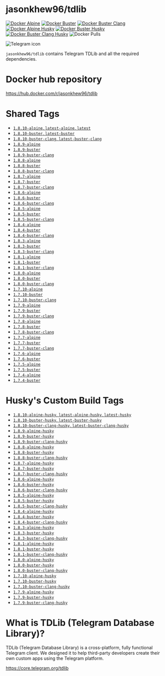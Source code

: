 # jasonkhew96/tdlib

[![Docker Alpine](https://github.com/JasonKhew96/tdlib/actions/workflows/alpine.yml/badge.svg)](https://github.com/JasonKhew96/tdlib/actions/workflows/alpine.yml)
[![Docker Buster](https://github.com/JasonKhew96/tdlib/actions/workflows/buster.yml/badge.svg)](https://github.com/JasonKhew96/tdlib/actions/workflows/buster.yml)
[![Docker Buster Clang](https://github.com/JasonKhew96/tdlib/actions/workflows/buster-clang.yml/badge.svg)](https://github.com/JasonKhew96/tdlib/actions/workflows/buster-clang.yml)
[![Docker Alpine Husky](https://github.com/JasonKhew96/tdlib/actions/workflows/alpine-husky.yml/badge.svg)](https://github.com/JasonKhew96/tdlib/actions/workflows/alpine-husky.yml)
[![Docker Buster Husky](https://github.com/JasonKhew96/tdlib/actions/workflows/buster-husky.yml/badge.svg)](https://github.com/JasonKhew96/tdlib/actions/workflows/buster-husky.yml)
[![Docker Buster Clang Husky](https://github.com/JasonKhew96/tdlib/actions/workflows/buster-clang-husky.yml/badge.svg)](https://github.com/JasonKhew96/tdlib/actions/workflows/buster-clang-husky.yml)
![Docker Pulls](https://img.shields.io/docker/pulls/jasonkhew96/tdlib)

<div><img src="https://telegram.org/img/t_logo.svg?1"
     alt="Telegram icon"/></div>

`jasonkhew96/tdlib` contains Telegram TDLib and all the required dependencies.

# Docker hub repository

https://hub.docker.com/r/jasonkhew96/tdlib

# Shared Tags

- [`1.8.10-alpine`, `latest-alpine`, `latest`][1.8.10-alpine-dockerfile]
- [`1.8.10-buster`, `latest-buster`][1.8.10-buster-dockerfile]
- [`1.8.10-buster-clang`, `latest-buster-clang`][1.8.10-buster-clang-dockerfile]
- [`1.8.9-alpine`][1.8.9-alpine-dockerfile]
- [`1.8.9-buster`][1.8.9-buster-dockerfile]
- [`1.8.9-buster-clang`][1.8.9-buster-clang-dockerfile]
- [`1.8.8-alpine`][1.8.8-alpine-dockerfile]
- [`1.8.8-buster`][1.8.8-buster-dockerfile]
- [`1.8.8-buster-clang`][1.8.8-buster-clang-dockerfile]
- [`1.8.7-alpine`][1.8.7-alpine-dockerfile]
- [`1.8.7-buster`][1.8.7-buster-dockerfile]
- [`1.8.7-buster-clang`][1.8.7-buster-clang-dockerfile]
- [`1.8.6-alpine`][1.8.6-alpine-dockerfile]
- [`1.8.6-buster`][1.8.6-buster-dockerfile]
- [`1.8.6-buster-clang`][1.8.6-buster-clang-dockerfile]
- [`1.8.5-alpine`][1.8.5-alpine-dockerfile]
- [`1.8.5-buster`][1.8.5-buster-dockerfile]
- [`1.8.5-buster-clang`][1.8.5-buster-clang-dockerfile]
- [`1.8.4-alpine`][1.8.4-alpine-dockerfile]
- [`1.8.4-buster`][1.8.4-buster-dockerfile]
- [`1.8.4-buster-clang`][1.8.4-buster-clang-dockerfile]
- [`1.8.3-alpine`][1.8.3-alpine-dockerfile]
- [`1.8.3-buster`][1.8.3-buster-dockerfile]
- [`1.8.3-buster-clang`][1.8.3-buster-clang-dockerfile]
- [`1.8.1-alpine`][1.8.1-alpine-dockerfile]
- [`1.8.1-buster`][1.8.1-buster-dockerfile]
- [`1.8.1-buster-clang`][1.8.1-buster-clang-dockerfile]
- [`1.8.0-alpine`][1.8.0-alpine-dockerfile]
- [`1.8.0-buster`][1.8.0-buster-dockerfile]
- [`1.8.0-buster-clang`][1.8.0-buster-clang-dockerfile]
- [`1.7.10-alpine`][1.7.10-alpine-dockerfile]
- [`1.7.10-buster`][1.7.10-buster-dockerfile]
- [`1.7.10-buster-clang`][1.7.10-buster-clang-dockerfile]
- [`1.7.9-alpine`][1.7.9-alpine-dockerfile]
- [`1.7.9-buster`][1.7.9-buster-dockerfile]
- [`1.7.9-buster-clang`][1.7.9-buster-clang-dockerfile]
- [`1.7.8-alpine`][1.7.8-alpine-dockerfile]
- [`1.7.8-buster`][1.7.8-buster-dockerfile]
- [`1.7.8-buster-clang`][1.7.8-buster-clang-dockerfile]
- [`1.7.7-alpine`][1.7.7-alpine-dockerfile]
- [`1.7.7-buster`][1.7.7-buster-dockerfile]
- [`1.7.7-buster-clang`][1.7.7-buster-clang-dockerfile]
- [`1.7.6-alpine`][1.7.6-alpine-dockerfile]
- [`1.7.6-buster`][1.7.6-buster-dockerfile]
- [`1.7.5-alpine`][1.7.5-alpine-dockerfile]
- [`1.7.5-buster`][1.7.5-buster-dockerfile]
- [`1.7.4-alpine`][1.7.4-alpine-dockerfile]
- [`1.7.4-buster`][1.7.4-buster-dockerfile]

# Husky's Custom Build Tags

- [`1.8.10-alpine-husky`, `latest-alpine-husky`, `latest-husky`][1.8.10-alpine-husky-dockerfile]
- [`1.8.10-buster-husky`, `latest-buster-husky`][1.8.10-buster-husky-dockerfile]
- [`1.8.10-buster-clang-husky`, `latest-buster-clang-husky`][1.8.10-buster-clang-husky-dockerfile]
- [`1.8.9-alpine-husky`][1.8.9-alpine-husky-dockerfile]
- [`1.8.9-buster-husky`][1.8.9-buster-husky-dockerfile]
- [`1.8.9-buster-clang-husky`][1.8.9-buster-clang-husky-dockerfile]
- [`1.8.8-alpine-husky`][1.8.8-alpine-husky-dockerfile]
- [`1.8.8-buster-husky`][1.8.8-buster-husky-dockerfile]
- [`1.8.8-buster-clang-husky`][1.8.8-buster-clang-husky-dockerfile]
- [`1.8.7-alpine-husky`][1.8.7-alpine-husky-dockerfile]
- [`1.8.7-buster-husky`][1.8.7-buster-husky-dockerfile]
- [`1.8.7-buster-clang-husky`][1.8.7-buster-clang-husky-dockerfile]
- [`1.8.6-alpine-husky`][1.8.6-alpine-husky-dockerfile]
- [`1.8.6-buster-husky`][1.8.6-buster-husky-dockerfile]
- [`1.8.6-buster-clang-husky`][1.8.6-buster-clang-husky-dockerfile]
- [`1.8.5-alpine-husky`][1.8.5-alpine-husky-dockerfile]
- [`1.8.5-buster-husky`][1.8.5-buster-husky-dockerfile]
- [`1.8.5-buster-clang-husky`][1.8.5-buster-clang-husky-dockerfile]
- [`1.8.4-alpine-husky`][1.8.4-alpine-husky-dockerfile]
- [`1.8.4-buster-husky`][1.8.4-buster-husky-dockerfile]
- [`1.8.4-buster-clang-husky`][1.8.4-buster-clang-husky-dockerfile]
- [`1.8.3-alpine-husky`][1.8.3-alpine-husky-dockerfile]
- [`1.8.3-buster-husky`][1.8.3-buster-husky-dockerfile]
- [`1.8.3-buster-clang-husky`][1.8.3-buster-clang-husky-dockerfile]
- [`1.8.1-alpine-husky`][1.8.1-alpine-husky-dockerfile]
- [`1.8.1-buster-husky`][1.8.1-buster-husky-dockerfile]
- [`1.8.1-buster-clang-husky`][1.8.1-buster-clang-husky-dockerfile]
- [`1.8.0-alpine-husky`][1.8.0-alpine-husky-dockerfile]
- [`1.8.0-buster-husky`][1.8.0-buster-husky-dockerfile]
- [`1.8.0-buster-clang-husky`][1.8.0-buster-clang-husky-dockerfile]
- [`1.7.10-alpine-husky`][1.7.10-alpine-husky-dockerfile]
- [`1.7.10-buster-husky`][1.7.10-buster-husky-dockerfile]
- [`1.7.10-buster-clang-husky`][1.7.10-buster-clang-husky-dockerfile]
- [`1.7.9-alpine-husky`][1.7.9-alpine-husky-dockerfile]
- [`1.7.9-buster-husky`][1.7.9-buster-husky-dockerfile]
- [`1.7.9-buster-clang-husky`][1.7.9-buster-clang-husky-dockerfile]

# What is TDLib (Telegram Database Library)?

TDLib (Telegram Database Library) is a cross-platform, fully functional Telegram client. We designed it to help third-party developers create their own custom apps using the Telegram platform.

https://core.telegram.org/tdlib

[1.8.10-alpine-dockerfile]: https://github.com/JasonKhew96/tdlib/blob/v1.8.10/alpine/Dockerfile
[1.8.10-buster-dockerfile]: https://github.com/JasonKhew96/tdlib/blob/v1.8.10/buster/Dockerfile
[1.8.10-buster-clang-dockerfile]: https://github.com/JasonKhew96/tdlib/blob/v1.8.10/buster-clang/Dockerfile
[1.8.10-alpine-husky-dockerfile]: https://github.com/JasonKhew96/tdlib/blob/v1.8.10/alpine-husky/Dockerfile
[1.8.10-buster-husky-dockerfile]: https://github.com/JasonKhew96/tdlib/blob/v1.8.10/buster-husky/Dockerfile
[1.8.10-buster-clang-husky-dockerfile]: https://github.com/JasonKhew96/tdlib/blob/v1.8.10/buster-clang-husky/Dockerfile
[1.8.9-alpine-dockerfile]: https://github.com/JasonKhew96/tdlib/blob/v1.8.9/alpine/Dockerfile
[1.8.9-buster-dockerfile]: https://github.com/JasonKhew96/tdlib/blob/v1.8.9/buster/Dockerfile
[1.8.9-buster-clang-dockerfile]: https://github.com/JasonKhew96/tdlib/blob/v1.8.9/buster-clang/Dockerfile
[1.8.9-alpine-husky-dockerfile]: https://github.com/JasonKhew96/tdlib/blob/v1.8.9/alpine-husky/Dockerfile
[1.8.9-buster-husky-dockerfile]: https://github.com/JasonKhew96/tdlib/blob/v1.8.9/buster-husky/Dockerfile
[1.8.9-buster-clang-husky-dockerfile]: https://github.com/JasonKhew96/tdlib/blob/v1.8.9/buster-clang-husky/Dockerfile
[1.8.8-alpine-dockerfile]: https://github.com/JasonKhew96/tdlib/blob/v1.8.8/alpine/Dockerfile
[1.8.8-buster-dockerfile]: https://github.com/JasonKhew96/tdlib/blob/v1.8.8/buster/Dockerfile
[1.8.8-buster-clang-dockerfile]: https://github.com/JasonKhew96/tdlib/blob/v1.8.8/buster-clang/Dockerfile
[1.8.8-alpine-husky-dockerfile]: https://github.com/JasonKhew96/tdlib/blob/v1.8.8/alpine-husky/Dockerfile
[1.8.8-buster-husky-dockerfile]: https://github.com/JasonKhew96/tdlib/blob/v1.8.8/buster-husky/Dockerfile
[1.8.8-buster-clang-husky-dockerfile]: https://github.com/JasonKhew96/tdlib/blob/v1.8.8/buster-clang-husky/Dockerfile
[1.8.7-alpine-dockerfile]: https://github.com/JasonKhew96/tdlib/blob/v1.8.7/alpine/Dockerfile
[1.8.7-buster-dockerfile]: https://github.com/JasonKhew96/tdlib/blob/v1.8.7/buster/Dockerfile
[1.8.7-buster-clang-dockerfile]: https://github.com/JasonKhew96/tdlib/blob/v1.8.7/buster-clang/Dockerfile
[1.8.7-alpine-husky-dockerfile]: https://github.com/JasonKhew96/tdlib/blob/v1.8.7/alpine-husky/Dockerfile
[1.8.7-buster-husky-dockerfile]: https://github.com/JasonKhew96/tdlib/blob/v1.8.7/buster-husky/Dockerfile
[1.8.7-buster-clang-husky-dockerfile]: https://github.com/JasonKhew96/tdlib/blob/v1.8.7/buster-clang-husky/Dockerfile
[1.8.6-alpine-dockerfile]: https://github.com/JasonKhew96/tdlib/blob/v1.8.6/alpine/Dockerfile
[1.8.6-buster-dockerfile]: https://github.com/JasonKhew96/tdlib/blob/v1.8.6/buster/Dockerfile
[1.8.6-buster-clang-dockerfile]: https://github.com/JasonKhew96/tdlib/blob/v1.8.6/buster-clang/Dockerfile
[1.8.6-alpine-husky-dockerfile]: https://github.com/JasonKhew96/tdlib/blob/v1.8.6/alpine-husky/Dockerfile
[1.8.6-buster-husky-dockerfile]: https://github.com/JasonKhew96/tdlib/blob/v1.8.6/buster-husky/Dockerfile
[1.8.6-buster-clang-husky-dockerfile]: https://github.com/JasonKhew96/tdlib/blob/v1.8.6/buster-clang-husky/Dockerfile
[1.8.5-alpine-dockerfile]: https://github.com/JasonKhew96/tdlib/blob/v1.8.5/alpine/Dockerfile
[1.8.5-buster-dockerfile]: https://github.com/JasonKhew96/tdlib/blob/v1.8.5/buster/Dockerfile
[1.8.5-buster-clang-dockerfile]: https://github.com/JasonKhew96/tdlib/blob/v1.8.5/buster-clang/Dockerfile
[1.8.5-alpine-husky-dockerfile]: https://github.com/JasonKhew96/tdlib/blob/v1.8.5/alpine-husky/Dockerfile
[1.8.5-buster-husky-dockerfile]: https://github.com/JasonKhew96/tdlib/blob/v1.8.5/buster-husky/Dockerfile
[1.8.5-buster-clang-husky-dockerfile]: https://github.com/JasonKhew96/tdlib/blob/v1.8.5/buster-clang-husky/Dockerfile
[1.8.4-alpine-dockerfile]: https://github.com/JasonKhew96/tdlib/blob/v1.8.4/alpine/Dockerfile
[1.8.4-buster-dockerfile]: https://github.com/JasonKhew96/tdlib/blob/v1.8.4/buster/Dockerfile
[1.8.4-buster-clang-dockerfile]: https://github.com/JasonKhew96/tdlib/blob/v1.8.4/buster-clang/Dockerfile
[1.8.4-alpine-husky-dockerfile]: https://github.com/JasonKhew96/tdlib/blob/v1.8.4/alpine-husky/Dockerfile
[1.8.4-buster-husky-dockerfile]: https://github.com/JasonKhew96/tdlib/blob/v1.8.4/buster-husky/Dockerfile
[1.8.4-buster-clang-husky-dockerfile]: https://github.com/JasonKhew96/tdlib/blob/v1.8.4/buster-clang-husky/Dockerfile
[1.8.3-alpine-dockerfile]: https://github.com/JasonKhew96/tdlib/blob/v1.8.3/alpine/Dockerfile
[1.8.3-buster-dockerfile]: https://github.com/JasonKhew96/tdlib/blob/v1.8.3/buster/Dockerfile
[1.8.3-buster-clang-dockerfile]: https://github.com/JasonKhew96/tdlib/blob/v1.8.3/buster-clang/Dockerfile
[1.8.3-alpine-husky-dockerfile]: https://github.com/JasonKhew96/tdlib/blob/v1.8.3/alpine-husky/Dockerfile
[1.8.3-buster-husky-dockerfile]: https://github.com/JasonKhew96/tdlib/blob/v1.8.3/buster-husky/Dockerfile
[1.8.3-buster-clang-husky-dockerfile]: https://github.com/JasonKhew96/tdlib/blob/v1.8.3/buster-clang-husky/Dockerfile
[1.8.1-alpine-dockerfile]: https://github.com/JasonKhew96/tdlib/blob/v1.8.1/alpine/Dockerfile
[1.8.1-buster-dockerfile]: https://github.com/JasonKhew96/tdlib/blob/v1.8.1/buster/Dockerfile
[1.8.1-buster-clang-dockerfile]: https://github.com/JasonKhew96/tdlib/blob/v1.8.1/buster-clang/Dockerfile
[1.8.1-alpine-husky-dockerfile]: https://github.com/JasonKhew96/tdlib/blob/v1.8.1/alpine-husky/Dockerfile
[1.8.1-buster-husky-dockerfile]: https://github.com/JasonKhew96/tdlib/blob/v1.8.1/buster-husky/Dockerfile
[1.8.1-buster-clang-husky-dockerfile]: https://github.com/JasonKhew96/tdlib/blob/v1.8.1/buster-clang-husky/Dockerfile
[1.8.0-alpine-dockerfile]: https://github.com/JasonKhew96/tdlib/blob/v1.8.0/alpine/Dockerfile
[1.8.0-buster-dockerfile]: https://github.com/JasonKhew96/tdlib/blob/v1.8.0/buster/Dockerfile
[1.8.0-buster-clang-dockerfile]: https://github.com/JasonKhew96/tdlib/blob/v1.8.0/buster-clang/Dockerfile
[1.8.0-alpine-husky-dockerfile]: https://github.com/JasonKhew96/tdlib/blob/v1.8.0/alpine-husky/Dockerfile
[1.8.0-buster-husky-dockerfile]: https://github.com/JasonKhew96/tdlib/blob/v1.8.0/buster-husky/Dockerfile
[1.8.0-buster-clang-husky-dockerfile]: https://github.com/JasonKhew96/tdlib/blob/v1.8.0/buster-clang-husky/Dockerfile
[1.7.10-alpine-dockerfile]: https://github.com/JasonKhew96/tdlib/blob/v1.7.10/alpine/Dockerfile
[1.7.10-buster-dockerfile]: https://github.com/JasonKhew96/tdlib/blob/v1.7.10/buster/Dockerfile
[1.7.10-buster-clang-dockerfile]: https://github.com/JasonKhew96/tdlib/blob/v1.7.10/buster-clang/Dockerfile
[1.7.10-alpine-husky-dockerfile]: https://github.com/JasonKhew96/tdlib/blob/v1.7.10/alpine-husky/Dockerfile
[1.7.10-buster-husky-dockerfile]: https://github.com/JasonKhew96/tdlib/blob/v1.7.10/buster-husky/Dockerfile
[1.7.10-buster-clang-husky-dockerfile]: https://github.com/JasonKhew96/tdlib/blob/v1.7.10/buster-clang-husky/Dockerfile
[1.7.9-alpine-dockerfile]: https://github.com/JasonKhew96/tdlib/blob/v1.7.9/alpine/Dockerfile
[1.7.9-buster-dockerfile]: https://github.com/JasonKhew96/tdlib/blob/v1.7.9/buster/Dockerfile
[1.7.9-buster-clang-dockerfile]: https://github.com/JasonKhew96/tdlib/blob/v1.7.9/buster-clang/Dockerfile
[1.7.9-alpine-husky-dockerfile]: https://github.com/JasonKhew96/tdlib/blob/v1.7.9/alpine-husky/Dockerfile
[1.7.9-buster-husky-dockerfile]: https://github.com/JasonKhew96/tdlib/blob/v1.7.9/buster-husky/Dockerfile
[1.7.9-buster-clang-husky-dockerfile]: https://github.com/JasonKhew96/tdlib/blob/v1.7.9/buster-clang-husky/Dockerfile
[1.7.8-alpine-dockerfile]: https://github.com/JasonKhew96/tdlib/blob/v1.7.8/alpine/Dockerfile
[1.7.8-buster-dockerfile]: https://github.com/JasonKhew96/tdlib/blob/v1.7.8/buster/Dockerfile
[1.7.8-buster-clang-dockerfile]: https://github.com/JasonKhew96/tdlib/blob/v1.7.8/buster-clang/Dockerfile
[1.7.7-alpine-dockerfile]: https://github.com/JasonKhew96/tdlib/blob/v1.7.7/alpine/Dockerfile
[1.7.7-buster-dockerfile]: https://github.com/JasonKhew96/tdlib/blob/v1.7.7/buster/Dockerfile
[1.7.7-buster-clang-dockerfile]: https://github.com/JasonKhew96/tdlib/blob/v1.7.7/buster-clang/Dockerfile
[1.7.6-alpine-dockerfile]: https://github.com/JasonKhew96/tdlib/blob/v1.7.6/alpine/Dockerfile
[1.7.6-buster-dockerfile]: https://github.com/JasonKhew96/tdlib/blob/v1.7.6/buster/Dockerfile
[1.7.5-alpine-dockerfile]: https://github.com/JasonKhew96/tdlib/blob/v1.7.5/alpine/Dockerfile
[1.7.5-buster-dockerfile]: https://github.com/JasonKhew96/tdlib/blob/v1.7.5/buster/Dockerfile
[1.7.4-alpine-dockerfile]: https://github.com/JasonKhew96/tdlib/blob/v1.7.4/alpine/Dockerfile
[1.7.4-buster-dockerfile]: https://github.com/JasonKhew96/tdlib/blob/v1.7.4/buster/Dockerfile
